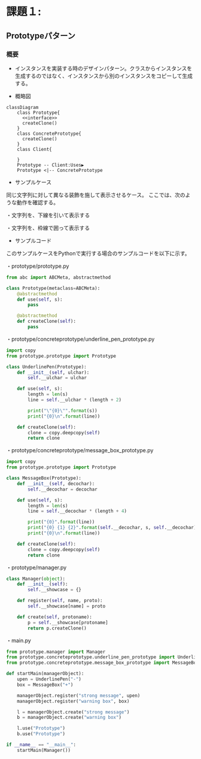 # 課題１:
##  Prototypeパターン

### 概要
* インスタンスを実装する時のデザインパターン。クラスからインスタンスを生成するのではなく、インスタンスから別のインスタンスをコピーして生成する。

* 概略図
```mermaid
classDiagram
    class Prototype{
      <<interface>>
      createClone()
    }
    class ConcretePrototype{
      createClone()
    }
    class Client{

    }
    Prototype -- Client:Uses▶
    Prototype <|-- ConcretePrototype
```

* サンプルケース

同じ文字列に対して異なる装飾を施して表示させるケース。
ここでは、次のような動作を確認する。

・文字列を、下線を引いて表示する

・文字列を、枠線で囲って表示する

* サンプルコード

このサンプルケースをPythonで実行する場合のサンプルコードを以下に示す。

・prototype/prototype.py
```python
from abc import ABCMeta, abstractmethod

class Prototype(metaclass=ABCMeta):
    @abstractmethod
    def use(self, s):
        pass

    @abstractmethod
    def createClone(self):
        pass
```
・prototype/concreteprototype/underline_pen_prototype.py
```python
import copy
from prototype.prototype import Prototype

class UnderlinePen(Prototype):
    def __init__(self, ulchar):
        self.__ulchar = ulchar

    def use(self, s):
        length = len(s)
        line = self.__ulchar * (length + 2)

        print("\"{0}\"".format(s))
        print("{0}\n".format(line))

    def createClone(self):
        clone = copy.deepcopy(self)
        return clone
```
・prototype/concreteprototype/message_box_prototype.py
```python
import copy
from prototype.prototype import Prototype

class MessageBox(Prototype):
    def __init__(self, decochar):
        self.__decochar = decochar

    def use(self, s):
        length = len(s)
        line = self.__decochar * (length + 4)

        print("{0}".format(line))
        print("{0} {1} {2}".format(self.__decochar, s, self.__decochar))
        print("{0}\n".format(line))

    def createClone(self):
        clone = copy.deepcopy(self)
        return clone
```
・prototype/manager.py
```python
class Manager(object):
    def __init__(self):
        self.__showcase = {}

    def register(self, name, proto):
        self.__showcase[name] = proto

    def create(self, protoname):
        p = self.__showcase[protoname]
        return p.createClone()
```
・main.py
```python
from prototype.manager import Manager
from prototype.concreteprototype.underline_pen_prototype import UnderlinePen
from prototype.concreteprototype.message_box_prototype import MessageBox

def startMain(managerObject):
    upen = UnderlinePen("-")
    box = MessageBox("+")

    managerObject.register("strong message", upen)
    managerObject.register("warning box", box)

    l = managerObject.create("strong message")
    b = managerObject.create("warning box")

    l.use("Prototype")
    b.use("Prototype")

if __name__ == "__main__":
    startMain(Manager())
```
